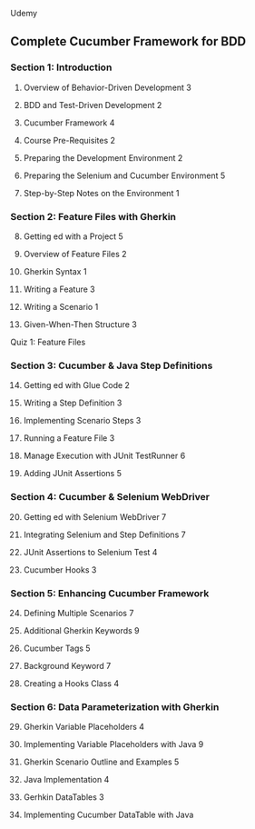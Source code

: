 Udemy
## Complete Cucumber Framework for BDD
### Section 1: Introduction
1. Overview of Behavior-Driven Development
3

2. BDD and Test-Driven Development
2

3. Cucumber Framework
4

4. Course Pre-Requisites
2

5. Preparing the Development Environment
2

6. Preparing the Selenium and Cucumber Environment
5

7. Step-by-Step Notes on the Environment
1
### Section 2: Feature Files with Gherkin
8. Getting ed with a Project
5

9. Overview of Feature Files
2

10. Gherkin Syntax
1

11. Writing a Feature
3

12. Writing a Scenario
1

13. Given-When-Then Structure
3

Quiz 1: Feature Files
### Section 3: Cucumber & Java Step Definitions
14. Getting ed with Glue Code
2

15. Writing a Step Definition
3

16. Implementing Scenario Steps
3

17. Running a Feature File
3

18. Manage Execution with JUnit TestRunner
6

19. Adding JUnit Assertions
5
### Section 4: Cucumber & Selenium WebDriver
20. Getting ed with Selenium WebDriver
7

21. Integrating Selenium and Step Definitions
7

22. JUnit Assertions to Selenium Test
4

23. Cucumber Hooks
3
### Section 5: Enhancing Cucumber Framework
24. Defining Multiple Scenarios
7

25. Additional Gherkin Keywords
9

26. Cucumber Tags
5

27. Background Keyword
7

28. Creating a Hooks Class
4
### Section 6: Data Parameterization with Gherkin
29. Gherkin Variable Placeholders
4

30. Implementing Variable Placeholders with Java
9

31. Gherkin Scenario Outline and Examples
5

32. Java Implementation
4

33. Gerhkin DataTables
3

34. Implementing Cucumber DataTable with Java

